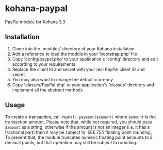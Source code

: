 kohana-paypal
=============

PayPal module for Kohana 3.3

## Installation

1. Clone into the 'modules' directory of your Kohana installation
1. Add a reference to load the module in your 'bootstrap.php' file
1. Copy 'config/paypal.php' to your application's 'config' directory and edit according to your requirements:
  1. Replace the client Id and secret with your real PayPal client ID and secret
  1. You may also want to change the default currency
1. Copy 'classes/PayPal.php' to your application's 'classes' directory and implement all the abstract methods

## Usage

To create a transaction, call `PayPal::payment($amount)` where `$amount` is the transaction amount.
Please note that, while not required, you should pass `$amount` as a string, otherwise if the amount is not an integer 
(i.e. it has a fractional part) then it may be subject to IEEE 754 floating point rounding. To prevent that, the module
truncates numeric floating point amounts to 2 decimal points, but that operation may still be subject to rounding.
